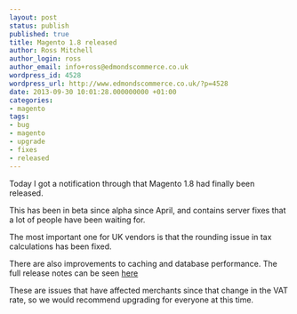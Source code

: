 ```yaml
---
layout: post
status: publish
published: true
title: Magento 1.8 released
author: Ross Mitchell
author_login: ross
author_email: info+ross@edmondscommerce.co.uk
wordpress_id: 4528
wordpress_url: http://www.edmondscommerce.co.uk/?p=4528
date: 2013-09-30 10:01:28.000000000 +01:00
categories:
- magento
tags:
- bug
- magento
- upgrade
- fixes
- released
---
```

Today I got a notification through that Magento 1.8 had finally been released.

This has been in beta since alpha since April, and contains server fixes that a lot of people have been waiting for.

The most important one for UK vendors is that the rounding issue in tax calculations has been fixed.

There are also improvements to caching and database performance. The full release notes can be seen <a href="http://www.magentocommerce.com/knowledge-base/entry/ce-18-later-release-notes">here</a>

These are issues that have affected merchants since that change in the VAT rate, so we would recommend upgrading for everyone at this time.
